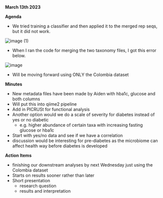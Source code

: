 **March 13th 2023**

**Agenda**
- We tried training a classifier and then applied it to the merged rep seqs, but it did not work. 

![image (1)](https://github.com/loujainbilal/MICB475_Team4/assets/159331304/a3e384ec-0d52-4e0c-9c1f-85389b3f72ac)

- When I ran the code for merging the two taxonomy files, I got this error below. 

![image](https://github.com/loujainbilal/MICB475_Team4/assets/159331304/00a1b67b-a552-4cea-afd9-40ae9618dfe3)

- Will be moving forward using ONLY the Colombia dataset


**Minutes**
- New metadata files have been made by Aiden with hba1c, glucose and both columns
- Will put this into qiime2 pipeline
- Add in PICRUSt for functional analysis
- Another option would we do a scale of severity for diabetes instead of yes or no diabetic 
  - e.g. higher abundance of certain taxa with increasing fasting glucose or hba1c
- Start with yes/no data and see if we have a correlation
- discussion would be interesting for pre-diabetes as the microbiome can affect health way before diabetes is developed
  
**Action Items**
- finishing our downstream analyses by next Wednesday just using the Colombia dataset
- Starts on results sooner rather than later
- Short presentation
    - research question 
    - results and interpretation 

